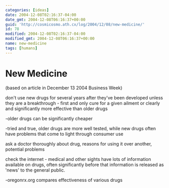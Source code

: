 ```yaml
---
categories: [ideas]
date: 2004-12-08T02:16:37-04:00
date_gmt: 2004-12-08T06:16:37+00:00
guid: 'http://cosmicosmo.ath.cx/log/2004/12/08/new-medicine/'
id: 78
modified: 2004-12-08T02:16:37-04:00
modified_gmt: 2004-12-08T06:16:37+00:00
name: new-medicine
tags: [humans]
---
```


New Medicine
============

(based on article in December 13 2004 Business Week)

don't use new drugs for several years after they've been developed unless they are a breakthrough - first and only cure for a given ailment or clearly and significantly more effective than older drugs

-older drugs can be significantly cheaper

-tried and true, older drugs are more well tested, while new drugs often have problems that come to light through consumer use

ask a doctor thoroughly about drug, reasons for using it over another, potential problems

check the internet - medical and other sights have lots of information available on drugs, often significantly before that information is released as 'news' to the general public.

-oregonrx.org compares effectiveness of various drugs
